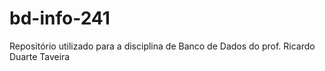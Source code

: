 # bd-info-241
Repositório utilizado para a disciplina de Banco de Dados do prof. Ricardo Duarte Taveira